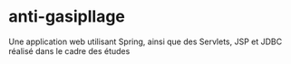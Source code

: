 # anti-gasipllage
Une application web utilisant Spring, ainsi que des Servlets, JSP et JDBC réalisé dans le cadre des études
